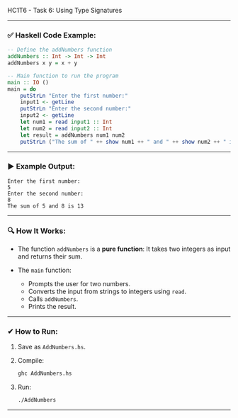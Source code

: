 HC1T6 - Task 6: Using Type Signatures

---

### ✅ **Haskell Code Example:**

```haskell
-- Define the addNumbers function
addNumbers :: Int -> Int -> Int
addNumbers x y = x + y

-- Main function to run the program
main :: IO ()
main = do
    putStrLn "Enter the first number:"
    input1 <- getLine
    putStrLn "Enter the second number:"
    input2 <- getLine
    let num1 = read input1 :: Int
    let num2 = read input2 :: Int
    let result = addNumbers num1 num2
    putStrLn ("The sum of " ++ show num1 ++ " and " ++ show num2 ++ " is " ++ show result)
```

---

### ▶ **Example Output:**

```
Enter the first number:
5
Enter the second number:
8
The sum of 5 and 8 is 13
```

---

### 🔍 **How It Works:**

* The function `addNumbers` is a **pure function**:
  It takes two integers as input and returns their sum.
* The `main` function:

  * Prompts the user for two numbers.
  * Converts the input from strings to integers using `read`.
  * Calls `addNumbers`.
  * Prints the result.

---

### ✔ **How to Run:**

1. Save as `AddNumbers.hs`.
2. Compile:

   ```bash
   ghc AddNumbers.hs
   ```
3. Run:

   ```bash
   ./AddNumbers
   ```

---
